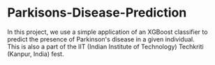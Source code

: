# Parkisons-Disease-Prediction
In this project, we use a simple application of an XGBoost classifier to predict the presence of Parkinson's disease in a given individual.
<br> This is also a part of the IIT (Indian Institute of Technology) Techkriti (Kanpur, India) fest.
